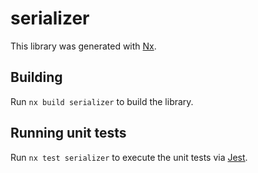 # serializer

This library was generated with [Nx](https://nx.dev).

## Building

Run `nx build serializer` to build the library.

## Running unit tests

Run `nx test serializer` to execute the unit tests via [Jest](https://jestjs.io).
